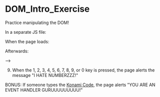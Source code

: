 # DOM_Intro_Exercise

Practice manipulating the DOM!

In a separate JS file:

When the page loads:

<!-- 1. Change the greeting from "Hello, There!" to "Hello, World!". -->

<!-- 2. Set the background color of each `<li>` to `yellow`. -->

<!-- 3. Create an image tag, set its `src` attribute to `http://49.media.tumblr.com/tumblr_m6qt1rjPSz1rxjzkho1_500.gif`, and append the to the `#greeting` div. -->

Afterwards:

<!-- 4. Add the class of `selected` to an `<li>` when it is clicked. Remove it from any other `li`s as well. --> -->

<!-- 5. Change the image to be the most recently clicked food item. -->

<!-- 6. When the gray div is moused over, it's removed from the DOM.

<!-- 7. When the orange div is moused over, its width doubles. When the mouse moves out of the div, it returns to its original size. -->

<!-- 8. When the reset button is clicked - remove the `selected` class from each `<li>` and change the image to `panic.jpeg`. -->

9. When the 1, 2, 3, 4, 5, 6, 7, 8, 9, or 0 key is pressed, the page alerts the message "I HATE NUMBERZZZ!"

BONUS: If someone types the [Konami Code](https://en.wikipedia.org/wiki/Konami_Code), the page alerts "YOU ARE AN EVENT HANDLER GURUUUUUUUUU!"
